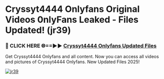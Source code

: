 # Cryssyt4444 Onlyfans Original Videos 0nlyFans Leaked - Files Updated! (jr39)

<h3>🔴 CLICK HERE 🌐==►► <a href="https://tinyurl.com/2m67pmp6" rel="nofollow">Cryssyt4444 Onlyfans Updated Files</a></h3>

Get Cryssyt4444 Onlyfans and all content. Now you can access all videos and pictures of Cryssyt4444 Onlyfans. New Updated Files 2025!

[![jr39](https://i.imgur.com/H4QAA4z.gif)](https://tinyurl.com/2m67pmp6)